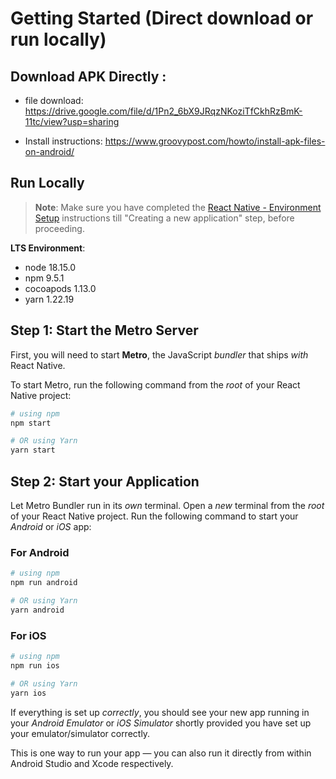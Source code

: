# Getting Started (Direct download or run locally)

## Download APK Directly :
- file download: https://drive.google.com/file/d/1Pn2_6bX9JRqzNKoziTfCkhRzBmK-11tc/view?usp=sharing

- Install instructions: https://www.groovypost.com/howto/install-apk-files-on-android/

## Run Locally

>**Note**: Make sure you have completed the [React Native - Environment Setup](https://reactnative.dev/docs/environment-setup) instructions till "Creating a new application" step, before proceeding.

**LTS Environment**:

- node      18.15.0
- npm       9.5.1
- cocoapods 1.13.0                          
- yarn      1.22.19  

## Step 1: Start the Metro Server

First, you will need to start **Metro**, the JavaScript _bundler_ that ships _with_ React Native.

To start Metro, run the following command from the _root_ of your React Native project:

```bash
# using npm
npm start

# OR using Yarn
yarn start
```

## Step 2: Start your Application

Let Metro Bundler run in its _own_ terminal. Open a _new_ terminal from the _root_ of your React Native project. Run the following command to start your _Android_ or _iOS_ app:

### For Android

```bash
# using npm
npm run android

# OR using Yarn
yarn android
```

### For iOS

```bash
# using npm
npm run ios

# OR using Yarn
yarn ios
```

If everything is set up _correctly_, you should see your new app running in your _Android Emulator_ or _iOS Simulator_ shortly provided you have set up your emulator/simulator correctly.

This is one way to run your app — you can also run it directly from within Android Studio and Xcode respectively.